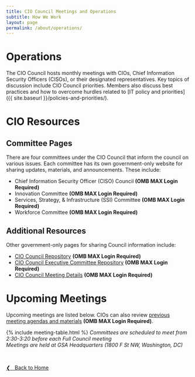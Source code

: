 ```yaml
---
title: CIO Council Meetings and Operations
subtitle: How We Work
layout: page
permalink: /about/operations/
---
```


# Operations
The CIO Council hosts monthly meetings with CIOs, Chief Information Security Officers (CISOs), or their designated representatives. Key topics of discussion include CIO Council priorities. Members also discuss best practices and how to overcome hurdles related to [IT policy and priorities]({{ site.baseurl }}/policies-and-priorities/).

# CIO Resources
## Committee Pages
There are four committees under the CIO Council that inform the council on various issues. Each committee has its own government-only website for sharing updates, materials, and announcements. These include:
* Chief Information Security Officer (CISO) Council **(OMB MAX Login Required)**
* Innovation Committee **(OMB MAX Login Required)**
* Services, Strategy, & Infrastructure (SSI) Committee **(OMB MAX Login Required)**
* Workforce Committee **(OMB MAX Login Required)**

## Additional Resources
Other government-only pages for sharing Council information include:
* [CIO Council Repository](https://community.max.gov/display/Egov/CIO+Council+Home+Page) **(OMB MAX Login Required)**
* [CIO Council Executive Committee Repository](https://community.max.gov/display/Egov/CIO+Council+Executive+Committee) **(OMB MAX Login Required)**
* [CIO Council Meeting Details](https://community.max.gov/display/Egov/CIO+Council+Calendar) **(OMB MAX Login Required)**

# Upcoming Meetings
Upcoming meetings are listed below. CIOs can also review [previous meeting agendas and materials](https://community.max.gov/display/Egov/CIO+Council+Previous+Meeting+Documents) **(OMB MAX Login Required)**.

{% include meeting-table.html %}
*Committees are scheduled to meet from 2:30-3:20 before each Full Council meeting*<br>
*Meetings are held at GSA Headquarters (1800 F St NW, Washington, DC)*

&nbsp;

<a href="{{site.baseurl}}">&#10094; &nbsp; Back to Home</a><br>
